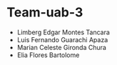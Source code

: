 # Team-uab-3

- Limberg Edgar Montes Tancara
- Luis Fernando Guarachi Apaza
- Marian Celeste Gironda Chura
- Elia Flores Bartolome